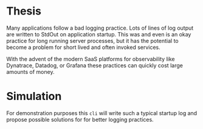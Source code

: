 # Thesis
Many applications follow a bad logging practice. Lots of lines of
log output are written to StdOut on application startup. This was
and even is an okay practice for long running server processes,
but it has the potential to become a problem for short lived and
often invoked services.

With the advent of the modern SaaS platforms for observability like
Dynatrace, Datadog, or Grafana these practices can quickly cost
large amounts of money.

# Simulation
For demonstration purposes this `cli` will write such a typical
startup log and propose possible solutions for for better logging
practices.
